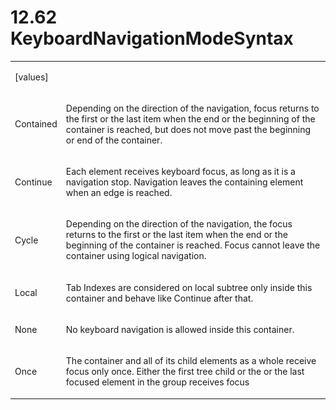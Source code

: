 <html dir="LTR" xmlns:mshelp="http://msdn.microsoft.com/mshelp" xmlns:ddue="http://ddue.schemas.microsoft.com/authoring/2003/5" xmlns:xlink="http://www.w3.org/1999/xlink" xmlns:tool="http://www.microsoft.com/tooltip"><body><input type="hidden" id="userDataCache" class="userDataStyle"><input type="hidden" id="hiddenScrollOffset"><img id="dropDownImage" style="display:none; height:0; width:0;" src="../local/drpdown.gif"><img id="dropDownHoverImage" style="display:none; height:0; width:0;" src="../local/drpdown_orange.gif"><img id="collapseImage" style="display:none; height:0; width:0;" src="../local/collapse.gif"><img id="expandImage" style="display:none; height:0; width:0;" src="../local/exp.gif"><img id="collapseAllImage" style="display:none; height:0; width:0;" src="../local/collall.gif"><img id="expandAllImage" style="display:none; height:0; width:0;" src="../local/expall.gif"><img id="copyImage" style="display:none; height:0; width:0;" src="../local/copycode.gif"><img id="copyHoverImage" style="display:none; height:0; width:0;" src="../local/copycodeHighlight.gif"><div id="header"><h1 class="heading">12.62 KeyboardNavigationModeSyntax</h1></div><div id="mainSection"><div id="mainBody"><div id="allHistory" class="saveHistory" onsave="saveAll()" onload="loadAll()"></div>
			<div id="sectionSection0" class="section" name="collapseableSection"><content xmlns="http://ddue.schemas.microsoft.com/authoring/2003/5" xmlns:wsd="http://wsdev.schemas.microsoft.com/authoring/2008/2" xmlns:msxsl="urn:schemas-microsoft-com:xslt" xmlns:script="urn:script" xmlns:build="urn:build">
				</content></div><div id="sectionSection1" class="section" name="collapseableSection"><content xmlns="http://ddue.schemas.microsoft.com/authoring/2003/5" xmlns:wsd="http://wsdev.schemas.microsoft.com/authoring/2008/2" xmlns:msxsl="urn:schemas-microsoft-com:xslt" xmlns:script="urn:script" xmlns:build="urn:build">
					<p xmlns=""><b></b></p><table class="ProtocolAuthoredTable" xmlns=""><tr>
								<td>
									<p>[values]</p>
								</td>
								<td>
								</td>
							</tr><tr>
							<td>
								<p>Contained</p>
							</td>
							<td>
								<p>Depending on the direction of the navigation, focus returns to the first or the last item when the end or the beginning of the container is reached, but does not move past the beginning or end of the container.</p>
							</td>
						</tr><tr>
							<td>
								<p>Continue</p>
							</td>
							<td>
								<p>Each element receives keyboard focus, as long as it is a navigation stop. Navigation leaves the containing element when an edge is reached.</p>
							</td>
						</tr><tr>
							<td>
								<p>Cycle</p>
							</td>
							<td>
								<p>Depending on the direction of the navigation, the focus returns to the first or the last item when the end or the beginning of the container is reached. Focus cannot leave the container using logical navigation.</p>
							</td>
						</tr><tr>
							<td>
								<p>Local</p>
							</td>
							<td>
								<p>Tab Indexes are considered on local subtree only inside this container and behave like Continue after that.</p>
							</td>
						</tr><tr>
							<td>
								<p>None</p>
							</td>
							<td>
								<p>No keyboard navigation is allowed inside this container.</p>
							</td>
						</tr><tr>
							<td>
								<p>Once</p>
							</td>
							<td>
								<p>The container and all of its child elements as a whole receive focus only once. Either the first tree child or the or the last focused element in the group receives focus</p>
							</td>
						</tr></table>
				</content></div><!--[if gte IE 5]>
			<tool:tip element="languageFilterToolTip" avoidmouse="false"/>
		<![endif]--></div><a name="feedback"></a><span></span></div></body></html>